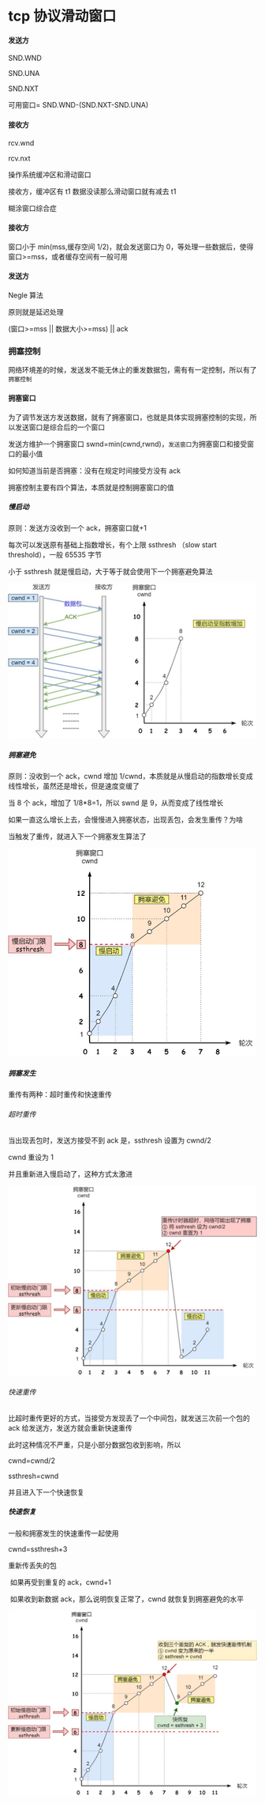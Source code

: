 # tcp 协议滑动窗口

#### 发送方

SND.WND

SND.UNA

SND.NXT

可用窗口= SND.WND-(SND.NXT-SND.UNA)

#### 接收方

rcv.wnd

rcv.nxt

操作系统缓冲区和滑动窗口

接收方，缓冲区有 t1 数据没读那么滑动窗口就有减去 t1

糊涂窗口综合症

#### 接收方

窗口小于 min(mss,缓存空间 1/2)，就会发送窗口为 0，等处理一些数据后，使得窗口>=mss，或者缓存空间有一般可用

#### 发送方

Negle 算法

原则就是延迟处理

(窗口>=mss || 数据大小>=mss) || ack

### 拥塞控制

网络环境差的时候，发送发不能无休止的重发数据包，需有有一定控制，所以有了`拥塞控制`

#### 拥塞窗口

为了调节发送方发送数据，就有了拥塞窗口，也就是具体实现拥塞控制的实现，所以发送窗口是综合后的一个窗口

发送方维护一个拥塞窗口 swnd=min(cwnd,rwnd)，`发送窗口`为拥塞窗口和接受窗口的最小值

如何知道当前是否拥塞：没有在规定时间接受方没有 ack

拥塞控制主要有四个算法，本质就是控制拥塞窗口的值

##### 慢启动

原则：发送方没收到一个 ack，拥塞窗口就+1

每次可以发送原有基础上指数增长，有个上限 ssthresh （slow start threshold），一般 65535 字节

小于 ssthresh 就是慢启动，大于等于就会使用下一个拥塞避免算法

![](./.././../img/拥塞控制-慢启动.jpg)

##### 拥塞避免

原则：没收到一个 ack，cwnd 增加 1/cwnd，本质就是从慢启动的指数增长变成线性增长，虽然还是增长，但是速度变缓了

当 8 个 ack，增加了 1/8\*8=1，所以 swnd 是 9，从而变成了线性增长

如果一直这么增长上去，会慢慢进入拥塞状态，出现丢包，会发生重传？为啥

当触发了重传，就进入下一个拥塞发生算法了

![](./.././../img/拥塞控制-拥塞避免.jpg)

##### 拥塞发生

重传有两种：超时重传和快速重传

###### 超时重传

当出现丢包时，发送方接受不到 ack 是，ssthresh 设置为 cwnd/2

cwnd 重设为 1

并且重新进入慢启动了，这种方式太激进

![](./.././../img/拥塞控制-拥塞发生-超时重传.jpg)

###### 快速重传

比超时重传更好的方式，当接受方发现丢了一个中间包，就发送三次前一个包的 ack 给发送方，发送方就会重新快速重传

此时这种情况不严重，只是小部分数据包收到影响，所以

cwnd=cwnd/2

ssthresh=cwnd

并且进入下一个快速恢复

##### 快速恢复

一般和拥塞发生的快速重传一起使用

cwnd=ssthresh+3

重新传丢失的包

​ 如果再受到重复的 ack，cwnd+1

​ 如果收到新数据 ack，那么说明恢复正常了，cwnd 就恢复到拥塞避免的水平

![](./.././../img/拥塞控制-快速恢复.jpg)
